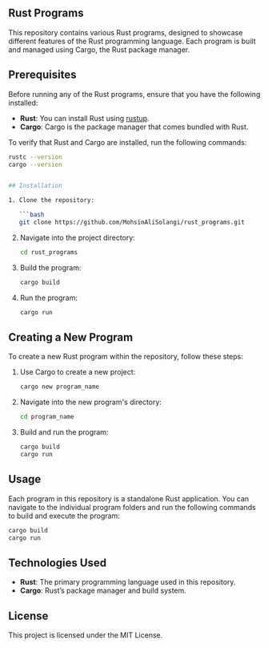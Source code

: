 ## Rust Programs
This repository contains various Rust programs, designed to showcase different features of the Rust programming language. Each program is built and managed using Cargo, the Rust package manager.

## Prerequisites

Before running any of the Rust programs, ensure that you have the following installed:

- **Rust**: You can install Rust using [rustup](https://rustup.rs/).
- **Cargo**: Cargo is the package manager that comes bundled with Rust.

To verify that Rust and Cargo are installed, run the following commands:

```bash
rustc --version
cargo --version


## Installation

1. Clone the repository:

   ```bash
   git clone https://github.com/MohsinAliSolangi/rust_programs.git
   ```

2. Navigate into the project directory:

   ```bash
   cd rust_programs
   ```

3. Build the program:

   ```bash
   cargo build
   ```

4. Run the program:

   ```bash
   cargo run
   ```

## Creating a New Program

To create a new Rust program within the repository, follow these steps:

1. Use Cargo to create a new project:

   ```bash
   cargo new program_name
   ```

2. Navigate into the new program's directory:

   ```bash
   cd program_name
   ```

3. Build and run the program:

   ```bash
   cargo build
   cargo run
   ```

## Usage

Each program in this repository is a standalone Rust application. You can navigate to the individual program folders and run the following commands to build and execute the program:

```bash
cargo build
cargo run
```

## Technologies Used

- **Rust**: The primary programming language used in this repository.
- **Cargo**: Rust’s package manager and build system.

## License

This project is licensed under the MIT License.
```
